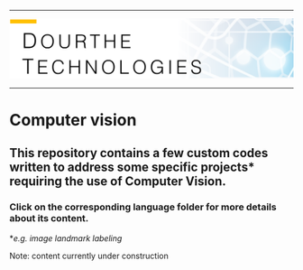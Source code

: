 ___

<a href='http://www.dourthe.tech'> <img src='Dourthe_Technologies_Headers.png' /></a>
___

# Computer vision

## This repository contains a few custom codes written to address some specific projects* requiring the use of Computer Vision.

### Click on the corresponding language folder for more details about its content.

*_e.g. image landmark labeling_

Note: content currently under construction
